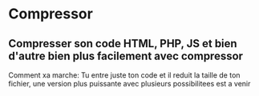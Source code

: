# Compressor
Compresser son code HTML, PHP, JS et bien d'autre bien plus facilement avec compressor
--------------------------------------------------------------------------------------------------------
Comment xa marche: Tu entre juste ton code et il reduit la taille de ton fichier, une version plus puissante avec plusieurs possibilitees est a venir
